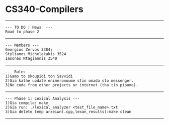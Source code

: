 # CS340-Compilers
---------------------------------
```
--- TO DO | News  ---
Road to phase 2
```
---------------------------------
```
--- Members ---
Georgios Zervos 3384;
Stylianos Michelakakis 3524
Iasonas Ntagiannis 3540
```
---------------------------------
```
--- Rules ---
1)Gamo to skoupidi ton Savvidi
2)Gia kathe update enimeronoume stin omada sto messenger.
3)No code from other projects or internet (tha tin pioume).
```
---------------------------------
```
--- Phase 1: Lexical Analysis ---
1)Gia compile: make 
2)Gia run: ./lexical_analyzer <test_file_name>.txt
3)Gia delete temp arxeiwn(.cpp,lexan_results):make clean
```
---------------------------------
